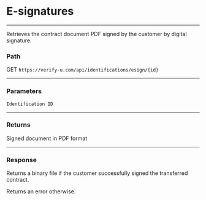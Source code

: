 # E-signatures

---

Retrieves the contract document PDF signed by the customer by digital signature.

### Path

GET `https://verify-u.com/api/identifications/esign/{id}`

---

### Parameters

`Identification ID`

---

### Returns

Signed document in PDF format

---

### Response

Returns a binary file if the customer successfully signed the transferred contract.

Returns an error otherwise.
